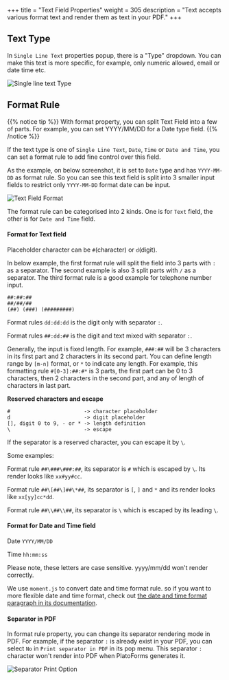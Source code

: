 +++
title = "Text Field Properties"
weight = 305
description = "Text accepts various format text and render them as text in your PDF."
+++

## Text Type

In `Single Line Text` properties popup, there is a "Type" dropdown. You can make this text is more specific, for example, only numeric allowed, email or date time etc.

![Single line text Type](/images/page/form/text-type.png)

## Format Rule

{{% notice tip  %}}
<a name="HM-EDITOR-010" class="anchor"></a>
With format property, you can split Text Field into a few of parts. For example, you can set YYYY/MM/DD for a Date type field.
{{% /notice %}}

If the text type is one of `Single Line Text`, `Date`, `Time` or `Date and Time`, you can set a format rule to add fine control over this field.


As the example, on below screenshot, it is set to `Date` type and has `YYYY-MM-DD` as format rule. So you can see this text field is split into 3 smaller input fields to restrict only `YYYY-MM-DD` format date can be input.

![Text Field Format](/images/page/form/text-format.png)

The format rule can be categorised into 2 kinds. One is for `Text` field, the other is for `Date and Time` field. 

#### Format for Text field 

Placeholder character can be `#`(character) or `d`(digit).  


In below example, the first format rule will split the field into 3 parts with `:` as a separator.  The second example is also 3 split parts with `/` as a separator. The third format rule is a good example for telephone number input.

```
##:##:##
##/##/##
(##) (###) (#########)
```

Format rules `dd:dd:dd` is the digit only with separator  `:`. 

Format rules `##:dd:##` is the digit and text mixed with separator  `:`. 


Generally, the input is fixed length. For example, `###:##` will be 3 characters in its first part and 2 characters in its second part. You can define length range by `[m-n]` format, or `*` to indicate any length. For example, this formatting rule `#[0-3]:##:#*` is 3 parts,  the first part can be 0 to 3 characters, then 2 characters in the second part, and any of length of characters in last part.

**Reserved characters and escape**

```
#                        -> character placeholder
d                        -> digit placeholder
[], digit 0 to 9, - or * -> length definition
\                        -> escape 
```

If the separator is a reserved character, you can escape it by `\`.  

Some examples: 

Format rule `##\###\###:##`, its separator is `#` which is escaped by `\`. Its render looks like `xx#yy#cc`.

Format rule `##\[##\]##\*##`, its separator is `[`,  `]` and `*` and its render looks like `xx[yy]cc*dd`. 

Format rule `##\\##\\##`, its separator is `\` which is escaped by its leading `\`.


#### Format for Date and Time field 

Date `YYYY/MM/DD`

Time `hh:mm:ss`

Please note, these letters are case sensitive. yyyy/mm/dd won't render correctly.

We use `moment.js` to convert date and time format rule. so if you want to more flexible date and time format, check out [the date and time format paragraph in its documentation](http://momentjs.com/docs/).


#### Separator in PDF
In format rule property, you can change its separator rendering mode in PDF. For example, if the separator `:` is already exist in your PDF, you can select `No` in `Print separator in PDF` in its pop menu. This separator `:` character won't render into PDF when PlatoForms generates it.

![Separator Print Option](/images/page/form/separator-print.png)